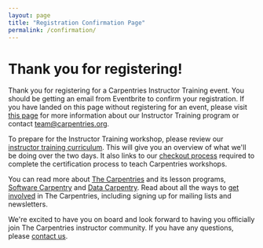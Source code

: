```yaml
---
layout: page
title: "Registration Confirmation Page"
permalink: /confirmation/
---
```


# Thank you for registering!

Thank you for registering for a Carpentries Instructor Training event. You should be getting an email from Eventbrite to confirm your registration.  If you have landed on this page without registering for an event, please visit [this page](https://carpentries.github.io/instructor-training/) for more information about our Instructor Training program or contact [team@carpentries.org](mailto:team@carpentries.org).

To prepare for the Instructor Training workshop, please review our [instructor training curriculum](https://carpentries.github.io/instructor-training/).  This will give you an overview of what we'll be doing over the two days.  It also links to our [checkout process](https://carpentries.github.io/instructor-training/checkout/) required to complete the certification process to teach Carpentries workshops.

You can read more about [The Carpentries](https://carpentries.org/) and its lesson programs, [Software Carpentry](https://software-carpentry.org/) and [Data Carpentry](https://datacarpentry.org/). Read about all the ways to [get involved](https://carpentries.org/community/) in The Carpentries, including signing up for mailing lists and newsletters.

We're excited to have you on board and look forward to having you officially join The Carpentries instructor community.  If you have any questions, please [contact us](mailto:team@carpentries.org).
